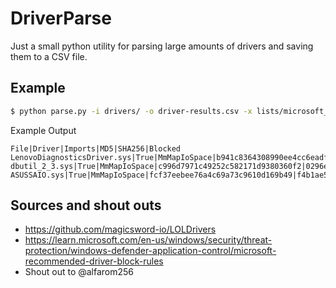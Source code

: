 # DriverParse

Just a small python utility for parsing large amounts of drivers and saving them to a CSV file.

## Example

```bash
$ python parse.py -i drivers/ -o driver-results.csv -x lists/microsoft_driver_blocklist.xml -l lists/loldriver-hashes.txt
```
Example Output
```
File|Driver|Imports|MD5|SHA256|Blocked
LenovoDiagnosticsDriver.sys|True|MmMapIoSpace|b941c8364308990ee4cc6eadf7214e0f|f05b1ee9e2f6ab704b8919d5071becbce6f9d0f9d0ba32a460c41d5272134abe|True
dbutil_2_3.sys|True|MmMapIoSpace|c996d7971c49252c582171d9380360f2|0296e2ce999e67c76352613a718e11516fe1b0efc3ffdb8918fc999dd76a73a5|True
ASUSSAIO.sys|True|MmMapIoSpace|fcf37eebee76a4c69a73c9610d169b49|f4b1ae5555cf77a2353c759a79edee928d74356cfc5c3ffa839f3ee68c2a19f3|False

```

## Sources and shout outs
- https://github.com/magicsword-io/LOLDrivers
- https://learn.microsoft.com/en-us/windows/security/threat-protection/windows-defender-application-control/microsoft-recommended-driver-block-rules
- Shout out to @alfarom256